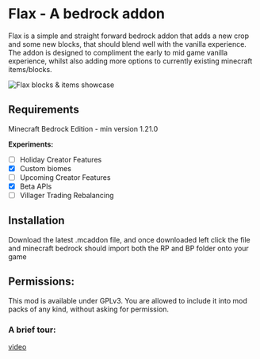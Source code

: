 # Flax - A bedrock addon


Flax is a simple and straight forward bedrock addon that adds a new crop and some new blocks, that should blend well with the vanilla experience. The addon is designed
to compliment the early to mid game vanilla experience, whilst also adding more options to currently existing minecraft items/blocks.

![Flax blocks & items showcase](https://i.imgur.com/otyJFwQ.png)

## Requirements
Minecraft Bedrock Edition - min version 1.21.0

**Experiments:**
- [ ] Holiday Creator Features
- [x] Custom biomes
- [ ] Upcoming Creator Features
- [x] Beta APIs
- [ ] Villager Trading Rebalancing
 
## Installation
Download the latest .mcaddon file, and once downloaded left click the file and minecraft bedrock should import both the RP and BP folder onto your game


## Permissions:
This mod is available under GPLv3.
You are allowed to include it into mod packs of any kind, without asking for permission.

### A brief tour:
[video](https://www.youtube.com/watch?v=bv0wMF9ChfE)
